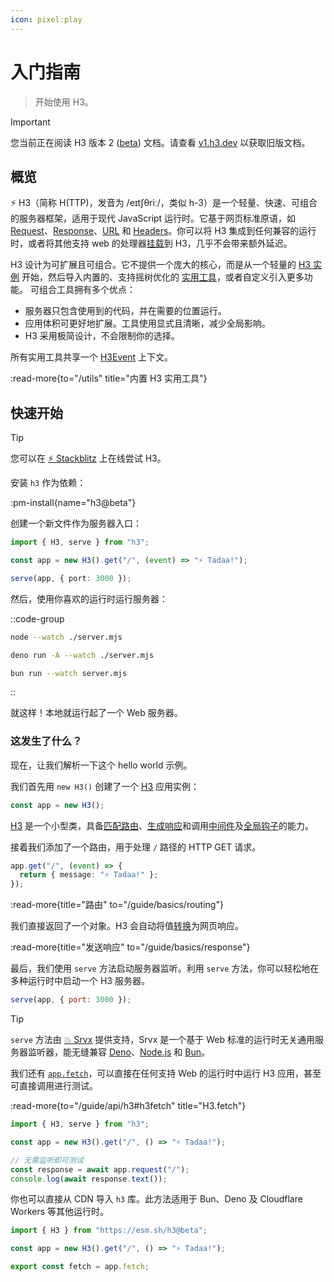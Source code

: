 ```yaml
---
icon: pixel:play
---
```


# 入门指南

> 开始使用 H3。

<!-- automd:file src="../.partials/beta.md" -->

> [!IMPORTANT]
> 您当前正在阅读 H3 版本 2 ([beta](/blog/v2-beta)) 文档。请查看 [v1.h3.dev](https://v1.h3.dev/) 以获取旧版文档。

<!-- /automd -->

## 概览

⚡ H3（简称 H(TTP)，发音为 /eɪtʃθriː/，类似 h-3）是一个轻量、快速、可组合的服务器框架，适用于现代 JavaScript 运行时。它基于网页标准原语，如 [Request](https://developer.mozilla.org/en-US/docs/Web/API/Request)、[Response](https://developer.mozilla.org/en-US/docs/Web/API/Response)、[URL](https://developer.mozilla.org/en-US/docs/Web/API/URL) 和 [Headers](https://developer.mozilla.org/en-US/docs/Web/API/Headers)。你可以将 H3 集成到任何兼容的运行时，或者将其他支持 web 的处理器[挂载](/guide/api/h3#h3mount)到 H3，几乎不会带来额外延迟。

H3 设计为可扩展且可组合。它不提供一个庞大的核心，而是从一个轻量的 [H3 实例](/guide/api/h3) 开始，然后导入内置的、支持摇树优化的 [实用工具](/utils)，或者自定义引入更多功能。
可组合工具拥有多个优点：

- 服务器只包含使用到的代码，并在需要的位置运行。
- 应用体积可更好地扩展。工具使用显式且清晰，减少全局影响。
- H3 采用极简设计，不会限制你的选择。

所有实用工具共享一个 [H3Event](/guide/api/h3event) 上下文。

:read-more{to="/utils" title="内置 H3 实用工具"}

## 快速开始

> [!TIP]
> 您可以在 [⚡️ Stackblitz](https://stackblitz.com/github/h3js/h3/tree/main/playground?file=server.mjs) 上在线尝试 H3。

安装 `h3` 作为依赖：

:pm-install{name="h3@beta"}

创建一个新文件作为服务器入口：

```ts [server.mjs]
import { H3, serve } from "h3";

const app = new H3().get("/", (event) => "⚡️ Tadaa!");

serve(app, { port: 3000 });
```

然后，使用你喜欢的运行时运行服务器：

::code-group

```bash [node]
node --watch ./server.mjs
```

```bash [deno]
deno run -A --watch ./server.mjs
```

```bash [bun]
bun run --watch server.mjs
```

::

就这样！本地就运行起了一个 Web 服务器。

### 这发生了什么？

现在，让我们解析一下这个 hello world 示例。

我们首先用 `new H3()` 创建了一个 [H3](/guide/api/h3) 应用实例：

```ts
const app = new H3();
```

[H3](/guide/api/h3) 是一个小型类，具备[匹配路由](/guide/basics/routing)、[生成响应](/guide/basics/response)和调用[中间件](/guide/basics/middleware)及[全局钩子](/guide/api/h3#global-hooks)的能力。

接着我们添加了一个路由，用于处理 `/` 路径的 HTTP GET 请求。

```ts
app.get("/", (event) => {
  return { message: "⚡️ Tadaa!" };
});
```

:read-more{title="路由" to="/guide/basics/routing"}

我们直接返回了一个对象。H3 会自动将值[转换](/guide/basics/response#response-types)为网页响应。

:read-more{title="发送响应" to="/guide/basics/response"}

最后，我们使用 `serve` 方法启动服务器监听。利用 `serve` 方法，你可以轻松地在多种运行时中启动一个 H3 服务器。

```js
serve(app, { port: 3000 });
```

> [!TIP]
> `serve` 方法由 [💥 Srvx](https://srvx.h3.dev/) 提供支持，Srvx 是一个基于 Web 标准的运行时无关通用服务器监听器，能无缝兼容 [Deno](https://deno.com/)、[Node.js](https://nodejs.org/) 和 [Bun](https://bun.sh/)。

我们还有 [`app.fetch`](/guide/api/h3#h3fetch)，可以直接在任何支持 Web 的运行时中运行 H3 应用，甚至可直接调用进行测试。

:read-more{to="/guide/api/h3#h3fetch" title="H3.fetch"}

```js
import { H3, serve } from "h3";

const app = new H3().get("/", () => "⚡️ Tadaa!");

// 无需监听即可测试
const response = await app.request("/");
console.log(await response.text());
```

你也可以直接从 CDN 导入 `h3` 库。此方法适用于 Bun、Deno 及 Cloudflare Workers 等其他运行时。

```js
import { H3 } from "https://esm.sh/h3@beta";

const app = new H3().get("/", () => "⚡️ Tadaa!");

export const fetch = app.fetch;
```

<!-- ::read-more{to="https://nitro.build"}
对于零配置部署到不同提供商，我们推荐使用 [Nitro](https://nitro.build)。
:: -->